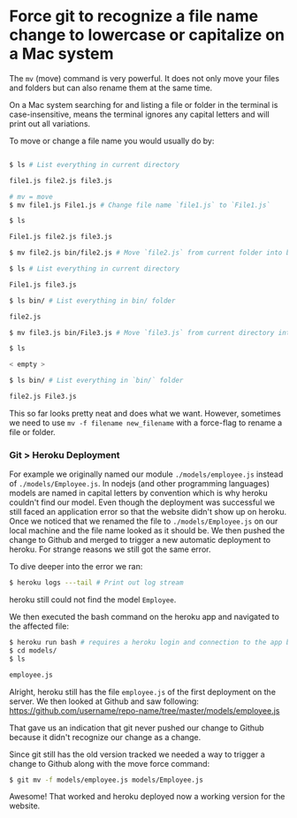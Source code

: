 # Force git to recognize a file name change to lowercase or capitalize on a Mac system

The `mv` (move) command is very powerful. It does not only move your files and folders but can also rename them at the same time.

On a Mac system searching for and listing a file or folder in the terminal is case-insensitive, means the terminal ignores any capital letters and will print out all variations.

To move or change a file name you would usually do by:

```zsh

$ ls # List everything in current directory

file1.js file2.js file3.js

# mv = move
$ mv file1.js File1.js # Change file name `file1.js` to `File1.js`

$ ls

File1.js file2.js file3.js

$ mv file2.js bin/file2.js # Move `file2.js` from current folder into bin/ folder

$ ls # List everything in current directory

File1.js file3.js

$ ls bin/ # List everything in bin/ folder

file2.js

$ mv file3.js bin/File3.js # Move `file3.js` from current directory into `bin/` folder and rename it at the same to `File3.js`

$ ls

< empty >

$ ls bin/ # List everything in `bin/` folder

file2.js File3.js
```

This so far looks pretty neat and does what we want. However, sometimes we need to use  `mv -f filename new_filename` with a force-flag to rename a file or folder.

### Git > Heroku Deployment

For example we originally named our module `./models/employee.js` instead of `./models/Employee.js`. In nodejs (and other programming languages) models are named in capital letters by convention which is why heroku couldn't find our model. Even though the deployment was successful we still faced an application error so that the website didn't show up on heroku. Once we noticed that we renamed the file to `./models/Employee.js` on our local machine and the file name looked as it should be. We then pushed the change to Github and merged to trigger a new automatic deployment to heroku. For strange reasons we still got the same error.

To dive deeper into the error we ran:

```zsh
$ heroku logs ---tail # Print out log stream
```

heroku still could not find the model `Employee`.

We then executed the bash command on the heroku app and navigated to the affected file:

```zsh
$ heroku run bash # requires a heroku login and connection to the app before
$ cd models/
$ ls

employee.js
```

Alright, heroku still has the file `employee.js` of the first deployment on the server. We then looked at Github and saw following:
https://github.com/username/repo-name/tree/master/models/employee.js

That gave us an indication that git never pushed our change to Github because it didn't recognize our change as a change.

Since git still has the old version tracked we needed a way to trigger a change to Github along with the move force command:

```zsh
$ git mv -f models/employee.js models/Employee.js
```

Awesome! That worked and heroku deployed now a working version for the website.




